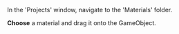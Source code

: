 In the 'Projects' window, navigate to the 'Materials' folder.

**Choose** a material and drag it onto the GameObject. 
